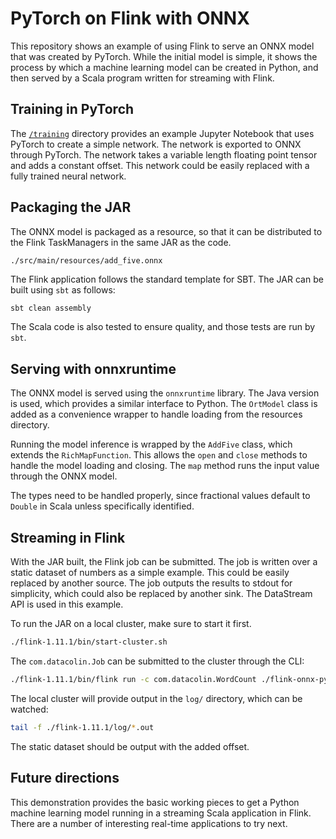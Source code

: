# PyTorch on Flink with ONNX

This repository shows an example of using Flink to serve an ONNX model that
was created by PyTorch. While the initial model is simple, it shows the
process by which a machine learning model can be created in Python, and then
served by a Scala program written for streaming with Flink.

## Training in PyTorch

The [`/training`](./training) directory provides an example Jupyter Notebook
that uses PyTorch to create a simple network. The network is exported to ONNX
through PyTorch. The network takes a variable length floating point tensor
and adds a constant offset. This network could be easily replaced with a fully
trained neural network.

## Packaging the JAR

The ONNX model is packaged as a resource, so that it can be distributed to the
Flink TaskManagers in the same JAR as the code.

```
./src/main/resources/add_five.onnx
```

The Flink application follows the standard template for SBT. The JAR can be built
using `sbt` as follows:

```bash
sbt clean assembly
```

The Scala code is also tested to ensure quality, and those tests are run by `sbt`.

## Serving with onnxruntime

The ONNX model is served using the `onnxruntime` library. The Java version is used,
which provides a similar interface to Python. The `OrtModel` class is added as a
convenience wrapper to handle loading from the resources directory.

Running the model inference is wrapped by the `AddFive` class, which extends the
`RichMapFunction`. This allows the `open` and `close` methods to handle the model
loading and closing. The `map` method runs the input value through the ONNX model.

The types need to be handled properly, since fractional values default to `Double`
in Scala unless specifically identified.

## Streaming in Flink

With the JAR built, the Flink job can be submitted. The job is written over a static
dataset of numbers as a simple example. This could be easily replaced by another source.
The job outputs the results to stdout for simplicity, which could also be replaced by
another sink. The DataStream API is used in this example.

To run the JAR on a local cluster, make sure to start it first.

```bash
./flink-1.11.1/bin/start-cluster.sh
```

The `com.datacolin.Job` can be submitted to the cluster through the CLI:

```bash
./flink-1.11.1/bin/flink run -c com.datacolin.WordCount ./flink-onnx-pytorch/target/scala-2.11/flink-onnx-pytorch-assembly-0.0.1.jar
```

The local cluster will provide output in the `log/` directory, which can be watched:

```bash
tail -f ./flink-1.11.1/log/*.out
```

The static dataset should be output with the added offset.

## Future directions

This demonstration provides the basic working pieces to get a Python machine learning
model running in a streaming Scala application in Flink. There are a number of
interesting real-time applications to try next.

